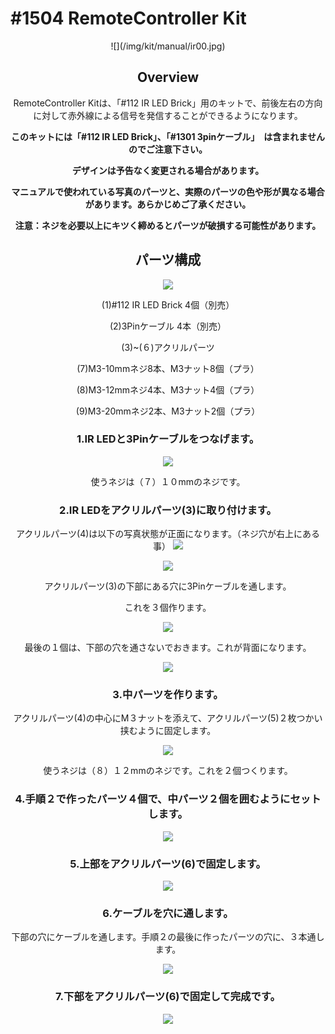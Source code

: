 # #1504 RemoteController Kit
<center>
![](/img/kit/manual/ir00.jpg)

## Overview
RemoteController Kitは、「#112 IR LED Brick」用のキットで、前後左右の方向に対して赤外線による信号を発信することができるようになります。

**このキットには「#112 IR LED Brick」、「#1301 3pinケーブル」　は含まれませんのでご注意下さい。**

**デザインは予告なく変更される場合があります。**

**マニュアルで使われている写真のパーツと、実際のパーツの色や形が異なる場合があります。あらかじめご了承ください。**

**注意：ネジを必要以上にキツく締めるとパーツが破損する可能性があります。**

## パーツ構成

![](/img/kit/manual/ir01.jpg)

(1)#112 IR LED Brick 4個（別売）

(2)3Pinケーブル 4本（別売）

(3)~(６)アクリルパーツ

(7)M3-10mmネジ8本、M3ナット8個（プラ）

(8)M3-12mmネジ4本、M3ナット4個（プラ）

(9)M3-20mmネジ2本、M3ナット2個（プラ）


### 1.IR LEDと3Pinケーブルをつなげます。
![](/img/kit/manual/ir02.jpg)

使うネジは（７）１０mmのネジです。

### 2.IR LEDをアクリルパーツ(3)に取り付けます。
アクリルパーツ(4)は以下の写真状態が正面になります。（ネジ穴が右上にある事）
![](/img/kit/manual/ir03.jpg)

![](/img/kit/manual/ir04.jpg)

アクリルパーツ(3)の下部にある穴に3Pinケーブルを通します。

これを３個作ります。

![](/img/kit/manual/ir05.jpg)

最後の１個は、下部の穴を通さないでおきます。これが背面になります。

![](/img/kit/manual/ir06.jpg)

### 3.中パーツを作ります。
アクリルパーツ(4)の中心にM３ナットを添えて、アクリルパーツ(5)２枚つかい挟むように固定します。

![](/img/kit/manual/ir06a.jpg)

使うネジは（８）１２mmのネジです。これを２個つくります。

### 4.手順２で作ったパーツ４個で、中パーツ２個を囲むようにセットします。

![](/img/kit/manual/ir07.jpg)

### 5.上部をアクリルパーツ(6)で固定します。
![](/img/kit/manual/ir08.jpg)

### 6.ケーブルを穴に通します。
下部の穴にケーブルを通します。手順２の最後に作ったパーツの穴に、３本通します。

![](/img/kit/manual/ir09.jpg)

### 7.下部をアクリルパーツ(6)で固定して完成です。

![](/img/kit/manual/ir10.jpg)
